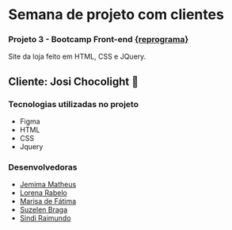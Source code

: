 # Semana de projeto com clientes

### Projeto 3 - Bootcamp Front-end [{reprograma}](https://reprograma.com.br/) 

Site da loja feito em HTML, CSS e JQuery.

## Cliente: Josi Chocolight :chocolate_bar:


### Tecnologias utilizadas no projeto
   - Figma
   - HTML  
   - CSS
   - Jquery

### Desenvolvedoras
   - [Jemima Matheus](https://github.com/jemimatheus)
   - [Lorena Rabelo](https://github.com/lorena-rabelo)
   - [Marisa de Fátima](https://github.com/MARISA16)
   - [Suzelen Braga](https://github.com/suzelen)
   - [Sindi Raimundo](https://github.com/sindiraimundo)
